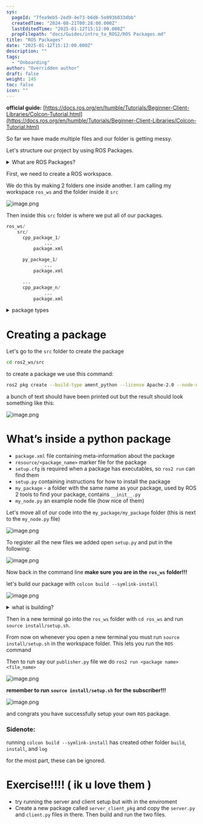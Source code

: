 ```yaml
---
sys:
  pageId: "7fea9eb5-2ed9-4e73-b6d6-5e093b833dbb"
  createdTime: "2024-08-21T00:28:00.000Z"
  lastEditedTime: "2025-01-12T15:12:00.000Z"
  propFilepath: "docs/Guides/intro_to_ROS2/ROS Packages.md"
title: "ROS Packages"
date: "2025-01-12T15:12:00.000Z"
description: ""
tags:
  - "Onboarding"
author: "Overridden author"
draft: false
weight: 145
toc: false
icon: ""
---
```


**official guide:** [https://docs.ros.org/en/humble/Tutorials/Beginner-Client-Libraries/Colcon-Tutorial.html](https://docs.ros.org/en/humble/Tutorials/Beginner-Client-Libraries/Colcon-Tutorial.html)

So far we have made multiple files and our folder is getting messy.

Let's structure our project by using ROS Packages.

<details>

<summary>What are ROS Packages?</summary>

ROS Packages are, as the name implies, packages of code that are highly sharable between ROS developers.

They consist of a folder, `package.xml` file, and source code

```python
      cpp_package_1/
		      ... imagine much code files here ..
          package.xml
```

</details>

First, we need to create a ROS workspace.

We do this by making 2 folders one inside another. I am calling my workspace `ros_ws` and the folder inside it `src`

![image.png](https://prod-files-secure.s3.us-west-2.amazonaws.com/d518164a-d88e-44d1-a4ee-3adb3bd8bce0/70706947-fd18-4537-a67b-e12946812d31/image.png?X-Amz-Algorithm=AWS4-HMAC-SHA256&X-Amz-Content-Sha256=UNSIGNED-PAYLOAD&X-Amz-Credential=ASIAZI2LB466W6U4AEUM%2F20250425%2Fus-west-2%2Fs3%2Faws4_request&X-Amz-Date=20250425T033022Z&X-Amz-Expires=3600&X-Amz-Security-Token=IQoJb3JpZ2luX2VjEIv%2F%2F%2F%2F%2F%2F%2F%2F%2F%2FwEaCXVzLXdlc3QtMiJHMEUCIElEmhNbnf%2Fq9qGJV%2F7VyCK7WZ3E3uMJdx%2Bx4QXzyDtbAiEAoq5pWHDQtSkPINVUYdsjri2WD%2F%2FnBUpkKhbiepQzYFUq%2FwMIJBAAGgw2Mzc0MjMxODM4MDUiDMLw2QHiViPUEmiF3yrcA9phQlAtzNxSgPlO%2Bc3xZByMeyqJoDMcmk34Nj3LNRh01WTXhNx4prBXgKQM6D10qkhslvarPQ5qysMHruG6TuxukkK57tfxsV54UEpI2xB4xf3b3GaqIQK4iqNCj0cXWW%2FlOKJfZlDJajuf1eOuczKqd7RpPDZYLIHyyx8PXV3hSMjm%2F6x5Yn1nW13t73WsRF4yaq1ndXfif5H7L4%2FjAXa77fgf1wQH%2FXt%2BEVzbWRakZ4Vpr554xqMK6aTmQw0fEf0pZvBQEPcd%2BX6HzHp%2FZq791cSLTpGY9UmYt9qaFW6t%2B0Z1U5yeZty6je7vXbj93CzylUXi0uaVE%2BrfhUmb78xTelII%2BUycmadIUJwlxBfyQaQx6tdoZIhA9xqcEsTeJGQk9YTc2p87w4BPq4hS4pgzG3LBeGpAqshuPQz%2FNhFiQR9Wvg%2FUV0T1CftXFTwqWF0xZWrmZlPwb2a6XCOotcuBN%2Ftd%2F2ZkcxswBjTTZ01dw0NhxmGI%2Bwaw6IvP5WoRI3BJIax7UXvrkQOBjUm6nYP74eXNNL5FO56PfUn%2BBpbVEFwdkltEavNmtMFoQX8P4%2BTbh4MF5NvGZlsF8DZhQ1vhgkTq0jyvrQ2apImF1dl18%2FgkOlhXnSAlYdIaMNv6q8AGOqUBLANe8US%2B6rcZARQ0Mq5VpLRhoWjymCZzaRhwmH7zBf76GRnXRu2O8mTNTt%2FepYGkNSTkF6wOjpmhKccJB37nCDfZcMAYkfC47HBaOnhnst2E1voE3jrKixzgzhA%2F59M6b0ZfUbMdVr8cEnXxwB1a4WEyr0Rp976dot972TVVof6nxlRt3NtwpCMsVDSb727%2BnAY04g1DY9tXJm4CQ2VGNAn%2FCEgF&X-Amz-Signature=8b6df4f1fea023a3bc405fd9c6219b026f89ba8ea23b7b7b3a82f5a81ce6f84c&X-Amz-SignedHeaders=host&x-id=GetObject)

Then inside this `src` folder is where we put all of our packages.

```python
ros_ws/
    src/
      cpp_package_1/
		      ...
          package.xml

      py_package_1/
		      ...
          package.xml

      ...
      cpp_package_n/
		      ...
          package.xml

```

<details>

<summary>package types</summary>

packages can be either `C++` or python.

the intern file structure is different for each but for this guide we will stick to creating python packages

</details>

# Creating a package

Let's go to the `src` folder to create the package

```bash
cd ros2_ws/src
```

to create a package we use this command:

```bash
ros2 pkg create --build-type ament_python --license Apache-2.0 --node-name my_node my_package
```

a bunch of text should have been printed out but the result should look something like this:

![image.png](https://prod-files-secure.s3.us-west-2.amazonaws.com/d518164a-d88e-44d1-a4ee-3adb3bd8bce0/e6cf1e3f-8512-4a3e-b131-079f800bf3e8/image.png?X-Amz-Algorithm=AWS4-HMAC-SHA256&X-Amz-Content-Sha256=UNSIGNED-PAYLOAD&X-Amz-Credential=ASIAZI2LB466W6U4AEUM%2F20250425%2Fus-west-2%2Fs3%2Faws4_request&X-Amz-Date=20250425T033022Z&X-Amz-Expires=3600&X-Amz-Security-Token=IQoJb3JpZ2luX2VjEIv%2F%2F%2F%2F%2F%2F%2F%2F%2F%2FwEaCXVzLXdlc3QtMiJHMEUCIElEmhNbnf%2Fq9qGJV%2F7VyCK7WZ3E3uMJdx%2Bx4QXzyDtbAiEAoq5pWHDQtSkPINVUYdsjri2WD%2F%2FnBUpkKhbiepQzYFUq%2FwMIJBAAGgw2Mzc0MjMxODM4MDUiDMLw2QHiViPUEmiF3yrcA9phQlAtzNxSgPlO%2Bc3xZByMeyqJoDMcmk34Nj3LNRh01WTXhNx4prBXgKQM6D10qkhslvarPQ5qysMHruG6TuxukkK57tfxsV54UEpI2xB4xf3b3GaqIQK4iqNCj0cXWW%2FlOKJfZlDJajuf1eOuczKqd7RpPDZYLIHyyx8PXV3hSMjm%2F6x5Yn1nW13t73WsRF4yaq1ndXfif5H7L4%2FjAXa77fgf1wQH%2FXt%2BEVzbWRakZ4Vpr554xqMK6aTmQw0fEf0pZvBQEPcd%2BX6HzHp%2FZq791cSLTpGY9UmYt9qaFW6t%2B0Z1U5yeZty6je7vXbj93CzylUXi0uaVE%2BrfhUmb78xTelII%2BUycmadIUJwlxBfyQaQx6tdoZIhA9xqcEsTeJGQk9YTc2p87w4BPq4hS4pgzG3LBeGpAqshuPQz%2FNhFiQR9Wvg%2FUV0T1CftXFTwqWF0xZWrmZlPwb2a6XCOotcuBN%2Ftd%2F2ZkcxswBjTTZ01dw0NhxmGI%2Bwaw6IvP5WoRI3BJIax7UXvrkQOBjUm6nYP74eXNNL5FO56PfUn%2BBpbVEFwdkltEavNmtMFoQX8P4%2BTbh4MF5NvGZlsF8DZhQ1vhgkTq0jyvrQ2apImF1dl18%2FgkOlhXnSAlYdIaMNv6q8AGOqUBLANe8US%2B6rcZARQ0Mq5VpLRhoWjymCZzaRhwmH7zBf76GRnXRu2O8mTNTt%2FepYGkNSTkF6wOjpmhKccJB37nCDfZcMAYkfC47HBaOnhnst2E1voE3jrKixzgzhA%2F59M6b0ZfUbMdVr8cEnXxwB1a4WEyr0Rp976dot972TVVof6nxlRt3NtwpCMsVDSb727%2BnAY04g1DY9tXJm4CQ2VGNAn%2FCEgF&X-Amz-Signature=914febf33e993902ae447bbcdf6fc7fb32586969ae4a1490b65545b41314b9d6&X-Amz-SignedHeaders=host&x-id=GetObject)

# What’s inside a python package

- `package.xml` file containing meta-information about the package
- `resource/<package_name>` marker file for the package
- `setup.cfg` is required when a package has executables, so `ros2 run` can find them
- `setup.py` containing instructions for how to install the package
- `my_package` - a folder with the same name as your package, used by ROS 2 tools to find your package, contains `__init__.py`
- `my_node.py` an example node file (how nice of them)

Let's move all of our code into the `my_package/my_package` folder (this is next to the `my_node.py` file)

![image.png](https://prod-files-secure.s3.us-west-2.amazonaws.com/d518164a-d88e-44d1-a4ee-3adb3bd8bce0/9ce58f11-0da9-4d3e-b86d-506a9685d378/image.png?X-Amz-Algorithm=AWS4-HMAC-SHA256&X-Amz-Content-Sha256=UNSIGNED-PAYLOAD&X-Amz-Credential=ASIAZI2LB466W6U4AEUM%2F20250425%2Fus-west-2%2Fs3%2Faws4_request&X-Amz-Date=20250425T033022Z&X-Amz-Expires=3600&X-Amz-Security-Token=IQoJb3JpZ2luX2VjEIv%2F%2F%2F%2F%2F%2F%2F%2F%2F%2FwEaCXVzLXdlc3QtMiJHMEUCIElEmhNbnf%2Fq9qGJV%2F7VyCK7WZ3E3uMJdx%2Bx4QXzyDtbAiEAoq5pWHDQtSkPINVUYdsjri2WD%2F%2FnBUpkKhbiepQzYFUq%2FwMIJBAAGgw2Mzc0MjMxODM4MDUiDMLw2QHiViPUEmiF3yrcA9phQlAtzNxSgPlO%2Bc3xZByMeyqJoDMcmk34Nj3LNRh01WTXhNx4prBXgKQM6D10qkhslvarPQ5qysMHruG6TuxukkK57tfxsV54UEpI2xB4xf3b3GaqIQK4iqNCj0cXWW%2FlOKJfZlDJajuf1eOuczKqd7RpPDZYLIHyyx8PXV3hSMjm%2F6x5Yn1nW13t73WsRF4yaq1ndXfif5H7L4%2FjAXa77fgf1wQH%2FXt%2BEVzbWRakZ4Vpr554xqMK6aTmQw0fEf0pZvBQEPcd%2BX6HzHp%2FZq791cSLTpGY9UmYt9qaFW6t%2B0Z1U5yeZty6je7vXbj93CzylUXi0uaVE%2BrfhUmb78xTelII%2BUycmadIUJwlxBfyQaQx6tdoZIhA9xqcEsTeJGQk9YTc2p87w4BPq4hS4pgzG3LBeGpAqshuPQz%2FNhFiQR9Wvg%2FUV0T1CftXFTwqWF0xZWrmZlPwb2a6XCOotcuBN%2Ftd%2F2ZkcxswBjTTZ01dw0NhxmGI%2Bwaw6IvP5WoRI3BJIax7UXvrkQOBjUm6nYP74eXNNL5FO56PfUn%2BBpbVEFwdkltEavNmtMFoQX8P4%2BTbh4MF5NvGZlsF8DZhQ1vhgkTq0jyvrQ2apImF1dl18%2FgkOlhXnSAlYdIaMNv6q8AGOqUBLANe8US%2B6rcZARQ0Mq5VpLRhoWjymCZzaRhwmH7zBf76GRnXRu2O8mTNTt%2FepYGkNSTkF6wOjpmhKccJB37nCDfZcMAYkfC47HBaOnhnst2E1voE3jrKixzgzhA%2F59M6b0ZfUbMdVr8cEnXxwB1a4WEyr0Rp976dot972TVVof6nxlRt3NtwpCMsVDSb727%2BnAY04g1DY9tXJm4CQ2VGNAn%2FCEgF&X-Amz-Signature=b113bb8974a5e81f41b9321c3ee44087ac7411f402c490e5936c14746ad48d2a&X-Amz-SignedHeaders=host&x-id=GetObject)

To register all the new files we added open `setup.py` and put in the following:

![image.png](https://prod-files-secure.s3.us-west-2.amazonaws.com/d518164a-d88e-44d1-a4ee-3adb3bd8bce0/1cd7c262-4cae-4496-9d75-c178537d24a2/image.png?X-Amz-Algorithm=AWS4-HMAC-SHA256&X-Amz-Content-Sha256=UNSIGNED-PAYLOAD&X-Amz-Credential=ASIAZI2LB466W6U4AEUM%2F20250425%2Fus-west-2%2Fs3%2Faws4_request&X-Amz-Date=20250425T033022Z&X-Amz-Expires=3600&X-Amz-Security-Token=IQoJb3JpZ2luX2VjEIv%2F%2F%2F%2F%2F%2F%2F%2F%2F%2FwEaCXVzLXdlc3QtMiJHMEUCIElEmhNbnf%2Fq9qGJV%2F7VyCK7WZ3E3uMJdx%2Bx4QXzyDtbAiEAoq5pWHDQtSkPINVUYdsjri2WD%2F%2FnBUpkKhbiepQzYFUq%2FwMIJBAAGgw2Mzc0MjMxODM4MDUiDMLw2QHiViPUEmiF3yrcA9phQlAtzNxSgPlO%2Bc3xZByMeyqJoDMcmk34Nj3LNRh01WTXhNx4prBXgKQM6D10qkhslvarPQ5qysMHruG6TuxukkK57tfxsV54UEpI2xB4xf3b3GaqIQK4iqNCj0cXWW%2FlOKJfZlDJajuf1eOuczKqd7RpPDZYLIHyyx8PXV3hSMjm%2F6x5Yn1nW13t73WsRF4yaq1ndXfif5H7L4%2FjAXa77fgf1wQH%2FXt%2BEVzbWRakZ4Vpr554xqMK6aTmQw0fEf0pZvBQEPcd%2BX6HzHp%2FZq791cSLTpGY9UmYt9qaFW6t%2B0Z1U5yeZty6je7vXbj93CzylUXi0uaVE%2BrfhUmb78xTelII%2BUycmadIUJwlxBfyQaQx6tdoZIhA9xqcEsTeJGQk9YTc2p87w4BPq4hS4pgzG3LBeGpAqshuPQz%2FNhFiQR9Wvg%2FUV0T1CftXFTwqWF0xZWrmZlPwb2a6XCOotcuBN%2Ftd%2F2ZkcxswBjTTZ01dw0NhxmGI%2Bwaw6IvP5WoRI3BJIax7UXvrkQOBjUm6nYP74eXNNL5FO56PfUn%2BBpbVEFwdkltEavNmtMFoQX8P4%2BTbh4MF5NvGZlsF8DZhQ1vhgkTq0jyvrQ2apImF1dl18%2FgkOlhXnSAlYdIaMNv6q8AGOqUBLANe8US%2B6rcZARQ0Mq5VpLRhoWjymCZzaRhwmH7zBf76GRnXRu2O8mTNTt%2FepYGkNSTkF6wOjpmhKccJB37nCDfZcMAYkfC47HBaOnhnst2E1voE3jrKixzgzhA%2F59M6b0ZfUbMdVr8cEnXxwB1a4WEyr0Rp976dot972TVVof6nxlRt3NtwpCMsVDSb727%2BnAY04g1DY9tXJm4CQ2VGNAn%2FCEgF&X-Amz-Signature=d9140b692f3c461780cf8ce75051e45a8c9c2cea3072566bcc31bf956c5ac2dc&X-Amz-SignedHeaders=host&x-id=GetObject)

Now back in the command line **make sure you are in the** **`ros_ws`** **folder!!!**

let's build our package with `colcon build --symlink-install`

![image.png](https://prod-files-secure.s3.us-west-2.amazonaws.com/d518164a-d88e-44d1-a4ee-3adb3bd8bce0/2f2a0d27-b173-48fd-b189-5f5c0ce65619/image.png?X-Amz-Algorithm=AWS4-HMAC-SHA256&X-Amz-Content-Sha256=UNSIGNED-PAYLOAD&X-Amz-Credential=ASIAZI2LB466W6U4AEUM%2F20250425%2Fus-west-2%2Fs3%2Faws4_request&X-Amz-Date=20250425T033022Z&X-Amz-Expires=3600&X-Amz-Security-Token=IQoJb3JpZ2luX2VjEIv%2F%2F%2F%2F%2F%2F%2F%2F%2F%2FwEaCXVzLXdlc3QtMiJHMEUCIElEmhNbnf%2Fq9qGJV%2F7VyCK7WZ3E3uMJdx%2Bx4QXzyDtbAiEAoq5pWHDQtSkPINVUYdsjri2WD%2F%2FnBUpkKhbiepQzYFUq%2FwMIJBAAGgw2Mzc0MjMxODM4MDUiDMLw2QHiViPUEmiF3yrcA9phQlAtzNxSgPlO%2Bc3xZByMeyqJoDMcmk34Nj3LNRh01WTXhNx4prBXgKQM6D10qkhslvarPQ5qysMHruG6TuxukkK57tfxsV54UEpI2xB4xf3b3GaqIQK4iqNCj0cXWW%2FlOKJfZlDJajuf1eOuczKqd7RpPDZYLIHyyx8PXV3hSMjm%2F6x5Yn1nW13t73WsRF4yaq1ndXfif5H7L4%2FjAXa77fgf1wQH%2FXt%2BEVzbWRakZ4Vpr554xqMK6aTmQw0fEf0pZvBQEPcd%2BX6HzHp%2FZq791cSLTpGY9UmYt9qaFW6t%2B0Z1U5yeZty6je7vXbj93CzylUXi0uaVE%2BrfhUmb78xTelII%2BUycmadIUJwlxBfyQaQx6tdoZIhA9xqcEsTeJGQk9YTc2p87w4BPq4hS4pgzG3LBeGpAqshuPQz%2FNhFiQR9Wvg%2FUV0T1CftXFTwqWF0xZWrmZlPwb2a6XCOotcuBN%2Ftd%2F2ZkcxswBjTTZ01dw0NhxmGI%2Bwaw6IvP5WoRI3BJIax7UXvrkQOBjUm6nYP74eXNNL5FO56PfUn%2BBpbVEFwdkltEavNmtMFoQX8P4%2BTbh4MF5NvGZlsF8DZhQ1vhgkTq0jyvrQ2apImF1dl18%2FgkOlhXnSAlYdIaMNv6q8AGOqUBLANe8US%2B6rcZARQ0Mq5VpLRhoWjymCZzaRhwmH7zBf76GRnXRu2O8mTNTt%2FepYGkNSTkF6wOjpmhKccJB37nCDfZcMAYkfC47HBaOnhnst2E1voE3jrKixzgzhA%2F59M6b0ZfUbMdVr8cEnXxwB1a4WEyr0Rp976dot972TVVof6nxlRt3NtwpCMsVDSb727%2BnAY04g1DY9tXJm4CQ2VGNAn%2FCEgF&X-Amz-Signature=c6d173a8c639ac22477485fa757d4f4601bf1a75e6f1dc2a92a0ad4a78d92760&X-Amz-SignedHeaders=host&x-id=GetObject)

<details>

<summary>what is building?</summary>

if you are a CS major at Rose-Hulman you will learn the answer to this in CSSE132

but TLDR; is it combines all the code files into one program that can be run easily 

</details>

Then in a new terminal go into the `ros_ws` folder with `cd ros_ws` and run `source install/setup.sh`. 

From now on whenever you open a new terminal you must run `source install/setup.sh` in the workspace folder. This lets you run the `ROS` command

Then to run say our `publisher.py` file we do `ros2 run <package name> <file_name>`

![image.png](https://prod-files-secure.s3.us-west-2.amazonaws.com/d518164a-d88e-44d1-a4ee-3adb3bd8bce0/4f4b1219-3a44-4632-aa0a-ce3471699f59/image.png?X-Amz-Algorithm=AWS4-HMAC-SHA256&X-Amz-Content-Sha256=UNSIGNED-PAYLOAD&X-Amz-Credential=ASIAZI2LB466W6U4AEUM%2F20250425%2Fus-west-2%2Fs3%2Faws4_request&X-Amz-Date=20250425T033022Z&X-Amz-Expires=3600&X-Amz-Security-Token=IQoJb3JpZ2luX2VjEIv%2F%2F%2F%2F%2F%2F%2F%2F%2F%2FwEaCXVzLXdlc3QtMiJHMEUCIElEmhNbnf%2Fq9qGJV%2F7VyCK7WZ3E3uMJdx%2Bx4QXzyDtbAiEAoq5pWHDQtSkPINVUYdsjri2WD%2F%2FnBUpkKhbiepQzYFUq%2FwMIJBAAGgw2Mzc0MjMxODM4MDUiDMLw2QHiViPUEmiF3yrcA9phQlAtzNxSgPlO%2Bc3xZByMeyqJoDMcmk34Nj3LNRh01WTXhNx4prBXgKQM6D10qkhslvarPQ5qysMHruG6TuxukkK57tfxsV54UEpI2xB4xf3b3GaqIQK4iqNCj0cXWW%2FlOKJfZlDJajuf1eOuczKqd7RpPDZYLIHyyx8PXV3hSMjm%2F6x5Yn1nW13t73WsRF4yaq1ndXfif5H7L4%2FjAXa77fgf1wQH%2FXt%2BEVzbWRakZ4Vpr554xqMK6aTmQw0fEf0pZvBQEPcd%2BX6HzHp%2FZq791cSLTpGY9UmYt9qaFW6t%2B0Z1U5yeZty6je7vXbj93CzylUXi0uaVE%2BrfhUmb78xTelII%2BUycmadIUJwlxBfyQaQx6tdoZIhA9xqcEsTeJGQk9YTc2p87w4BPq4hS4pgzG3LBeGpAqshuPQz%2FNhFiQR9Wvg%2FUV0T1CftXFTwqWF0xZWrmZlPwb2a6XCOotcuBN%2Ftd%2F2ZkcxswBjTTZ01dw0NhxmGI%2Bwaw6IvP5WoRI3BJIax7UXvrkQOBjUm6nYP74eXNNL5FO56PfUn%2BBpbVEFwdkltEavNmtMFoQX8P4%2BTbh4MF5NvGZlsF8DZhQ1vhgkTq0jyvrQ2apImF1dl18%2FgkOlhXnSAlYdIaMNv6q8AGOqUBLANe8US%2B6rcZARQ0Mq5VpLRhoWjymCZzaRhwmH7zBf76GRnXRu2O8mTNTt%2FepYGkNSTkF6wOjpmhKccJB37nCDfZcMAYkfC47HBaOnhnst2E1voE3jrKixzgzhA%2F59M6b0ZfUbMdVr8cEnXxwB1a4WEyr0Rp976dot972TVVof6nxlRt3NtwpCMsVDSb727%2BnAY04g1DY9tXJm4CQ2VGNAn%2FCEgF&X-Amz-Signature=0313c337b02e3ddea5b9a9658f3798c1172b86570f674e064f91cf415707a327&X-Amz-SignedHeaders=host&x-id=GetObject)

**remember to run** **`source install/setup.sh`** **for the subscriber!!!**

![image.png](https://prod-files-secure.s3.us-west-2.amazonaws.com/d518164a-d88e-44d1-a4ee-3adb3bd8bce0/02121119-dad4-49ec-8356-c956108b4243/image.png?X-Amz-Algorithm=AWS4-HMAC-SHA256&X-Amz-Content-Sha256=UNSIGNED-PAYLOAD&X-Amz-Credential=ASIAZI2LB466W6U4AEUM%2F20250425%2Fus-west-2%2Fs3%2Faws4_request&X-Amz-Date=20250425T033022Z&X-Amz-Expires=3600&X-Amz-Security-Token=IQoJb3JpZ2luX2VjEIv%2F%2F%2F%2F%2F%2F%2F%2F%2F%2FwEaCXVzLXdlc3QtMiJHMEUCIElEmhNbnf%2Fq9qGJV%2F7VyCK7WZ3E3uMJdx%2Bx4QXzyDtbAiEAoq5pWHDQtSkPINVUYdsjri2WD%2F%2FnBUpkKhbiepQzYFUq%2FwMIJBAAGgw2Mzc0MjMxODM4MDUiDMLw2QHiViPUEmiF3yrcA9phQlAtzNxSgPlO%2Bc3xZByMeyqJoDMcmk34Nj3LNRh01WTXhNx4prBXgKQM6D10qkhslvarPQ5qysMHruG6TuxukkK57tfxsV54UEpI2xB4xf3b3GaqIQK4iqNCj0cXWW%2FlOKJfZlDJajuf1eOuczKqd7RpPDZYLIHyyx8PXV3hSMjm%2F6x5Yn1nW13t73WsRF4yaq1ndXfif5H7L4%2FjAXa77fgf1wQH%2FXt%2BEVzbWRakZ4Vpr554xqMK6aTmQw0fEf0pZvBQEPcd%2BX6HzHp%2FZq791cSLTpGY9UmYt9qaFW6t%2B0Z1U5yeZty6je7vXbj93CzylUXi0uaVE%2BrfhUmb78xTelII%2BUycmadIUJwlxBfyQaQx6tdoZIhA9xqcEsTeJGQk9YTc2p87w4BPq4hS4pgzG3LBeGpAqshuPQz%2FNhFiQR9Wvg%2FUV0T1CftXFTwqWF0xZWrmZlPwb2a6XCOotcuBN%2Ftd%2F2ZkcxswBjTTZ01dw0NhxmGI%2Bwaw6IvP5WoRI3BJIax7UXvrkQOBjUm6nYP74eXNNL5FO56PfUn%2BBpbVEFwdkltEavNmtMFoQX8P4%2BTbh4MF5NvGZlsF8DZhQ1vhgkTq0jyvrQ2apImF1dl18%2FgkOlhXnSAlYdIaMNv6q8AGOqUBLANe8US%2B6rcZARQ0Mq5VpLRhoWjymCZzaRhwmH7zBf76GRnXRu2O8mTNTt%2FepYGkNSTkF6wOjpmhKccJB37nCDfZcMAYkfC47HBaOnhnst2E1voE3jrKixzgzhA%2F59M6b0ZfUbMdVr8cEnXxwB1a4WEyr0Rp976dot972TVVof6nxlRt3NtwpCMsVDSb727%2BnAY04g1DY9tXJm4CQ2VGNAn%2FCEgF&X-Amz-Signature=32acc6557ee6b05a932024a9ca57417271e246bfcc4b7fc151f8fb7357cbe129&X-Amz-SignedHeaders=host&x-id=GetObject)

and congrats you have successfully setup your own `ROS` package.

### Sidenote:

running `colcon build --symlink-install` has created other folder `build`, `install`, and `log`

for the most part, these can be ignored.

# Exercise!!!! ( ik u love them )

- try running the server and client setup but with in the enviroment
- Create a new package called `server_client_pkg` and copy the `server.py` and `client.py` files in there. Then build and run the two files.
